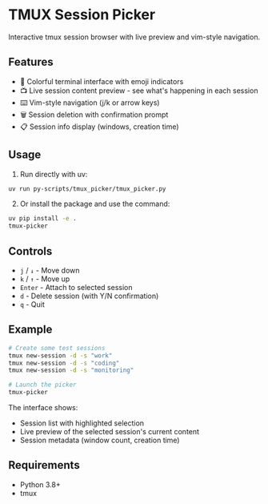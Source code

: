 # TMUX Session Picker

Interactive tmux session browser with live preview and vim-style navigation.

## Features

- 🚀 Colorful terminal interface with emoji indicators
- 📺 Live session content preview - see what's happening in each session
- ⌨️ Vim-style navigation (j/k or arrow keys)
- 🗑️ Session deletion with confirmation prompt
- 📋 Session info display (windows, creation time)

## Usage

1. Run directly with uv:
```bash
uv run py-scripts/tmux_picker/tmux_picker.py
```

2. Or install the package and use the command:
```bash
uv pip install -e .
tmux-picker
```

## Controls

- `j` / `↓` - Move down
- `k` / `↑` - Move up
- `Enter` - Attach to selected session
- `d` - Delete session (with Y/N confirmation)
- `q` - Quit

## Example

```bash
# Create some test sessions
tmux new-session -d -s "work"
tmux new-session -d -s "coding"
tmux new-session -d -s "monitoring"

# Launch the picker
tmux-picker
```

The interface shows:
- Session list with highlighted selection
- Live preview of the selected session's current content
- Session metadata (window count, creation time)

## Requirements

- Python 3.8+
- tmux
